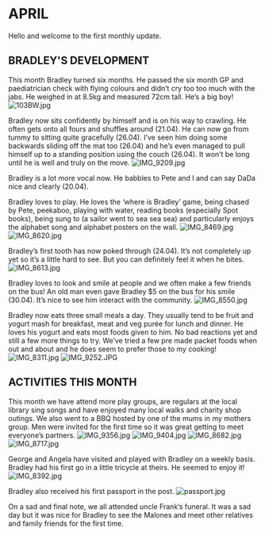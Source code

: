 # APRIL

Hello and welcome to the first monthly update. 

## BRADLEY'S DEVELOPMENT

This month Bradley turned six months. He passed the six month GP and paediatrician check with flying colours and didn’t cry too too much with the jabs. He weighed in at 8.5kg and measured 72cm tall. He’s a big boy! 
![103BW.jpg](103BW.jpg "103BW.jpg")

Bradley now sits confidently by himself and is on his way to crawling. He often gets onto all fours and shuffles around (21.04). He can now go from tummy to sitting quite gracefully (26.04). I’ve seen him doing some backwards sliding off the mat too (26.04) and he’s even managed to pull himself up to a standing position using the couch (26.04). It won’t be long until he is well and truly on the move.
![IMG_9209.jpg](IMG_9209.jpg "IMG_9209.jpg")

Bradley is a lot more vocal now. He babbles to Pete and I and can say DaDa nice and clearly (20.04). 

Bradley loves to play. He loves the ‘where is Bradley’ game, being chased by Pete, peekaboo, playing with water, reading books (especially Spot books), being sung to (a sailor went to sea sea sea) and particularly enjoys the alphabet song and alphabet posters on the wall.
![IMG_8469.jpg](IMG_8469.jpg "IMG_8469.jpg")
![IMG_8620.jpg](IMG_8620.jpg "IMG_8620.jpg")

Bradley’s first tooth has now poked through (24.04). It’s not completely up yet so it’s a little hard to see. But you can definitely feel it when he bites. 
![IMG_8613.jpg](IMG_8613.jpg "IMG_8613.jpg")

Bradley loves to look and smile at people and we often make a few friends on the bus! An old man even gave Bradley $5 on the bus for his smile (30.04). It’s nice to see him interact with the community.
![IMG_8550.jpg](IMG_8550.jpg "IMG_8550.jpg")

Bradley now eats three small meals a day. They usually tend to be fruit and yogurt mash for breakfast, meat and veg purée for lunch and dinner. He loves his yogurt and eats most foods given to him. No bad reactions yet and still a few more things to try. We’ve tried a few pre made packet foods when out and about and he does seem to prefer those to my cooking! 
![IMG_8311.jpg](IMG_8311.jpg "IMG_8311.jpg")
![IMG_9252.JPG](IMG_9252.JPG "IMG_9252.JPG")

## ACTIVITIES THIS MONTH
This month we have attend more play groups, are regulars at the local library sing songs and have enjoyed many local walks and charity shop outings. We also went to a BBQ hosted by one of the mums in my mothers group. Men were invited for the first time so it was great getting to meet everyone’s partners. 
![IMG_9356.jpg](IMG_9356.jpg "IMG_9356.jpg")
![IMG_9404.jpg](IMG_9404.jpg "IMG_9404.jpg")
![IMG_8682.jpg](IMG_8682.jpg "IMG_8682.jpg")
![IMG_8717.jpg](IMG_8717.jpg "IMG_8717.jpg")

George and Angela have visited and played with Bradley on a weekly basis. Bradley had his first go in a little tricycle at theirs. He seemed to enjoy it! 
![IMG_8392.jpg](IMG_8392.jpg "IMG_8392.jpg")

Bradley also received his first passport in the post. 
![passport.jpg](passport.jpg "passport.jpg")

On a sad and final note, we all attended uncle Frank’s funeral. It was a sad day but it was nice for Bradley to see the Malones and meet other relatives and family friends for the first time.

